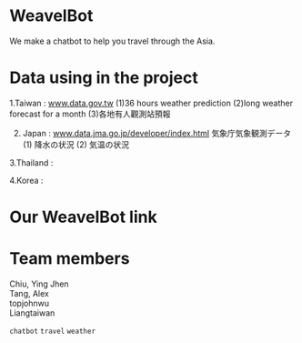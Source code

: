 # WeavelBot
We make a chatbot to help you travel through the Asia.

# Data using in the project
1.Taiwan : www.data.gov.tw
  (1)36 hours weather prediction
  (2)long weather forecast for a month
  (3)各地有人觀測站預報

2. Japan : www.data.jma.go.jp/developer/index.html
  気象庁気象観測データ
  (1) 降水の状況
  (2) 気温の状況
  
3.Thailand : 

4.Korea : 

# Our WeavelBot link


# Team members
Chiu, Ying Jhen  
Tang, Alex  
topjohnwu  
Liangtaiwan  


`chatbot` `travel` `weather`   
